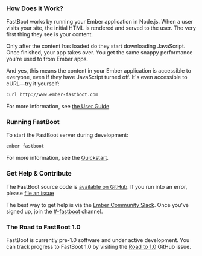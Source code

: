 ### How Does It Work?

FastBoot works by running your Ember application in Node.js. When a user visits your site, the initial HTML is rendered and served to the user. The very first thing they see is your content.

Only after the content has loaded do they start downloading JavaScript. Once finished, your app takes over. You get the same snappy performance you're used to from Ember apps.

And yes, this means the content in your Ember application is accessible to everyone, even if they have JavaScript turned off. It's even accessible to cURL—try it yourself:

```sh
curl http://www.ember-fastboot.com
```

For more information, see [the User Guide](/docs/user-guide.html)

### Running FastBoot

To start the FastBoot server during development:

```sh
ember fastboot
```

For more information, see the [Quickstart](/quickstart.html).

### Get Help & Contribute

The FastBoot source code is [available on GitHub](https://github.com/tildeio/ember-cli-fastboot). If you run into an error, please [file an issue](https://github.com/emberjs/ember.js/issues)

The best way to get help is via the [Ember Community Slack](https://ember-community-slackin.herokuapp.com/). Once you've signed up, join the [#-fastboot](https://embercommunity.slack.com/archives/-fastboot) channel.

### The Road to FastBoot 1.0

FastBoot is currently pre-1.0 software and under active development. You can track progress to FastBoot 1.0 by visiting the [Road to 1.0](https://github.com/tildeio/ember-cli-fastboot/issues/98) GitHub issue.
